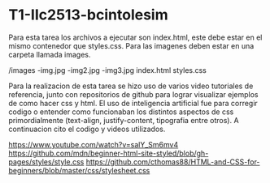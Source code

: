# T1-IIc2513-bcintolesim
Para esta tarea los archivos a ejecutar son index.html, este debe estar en el mismo contenedor que styles.css.
Para las imagenes deben estar en una carpeta llamada images.

/images
   -img.jpg
   -img2.jpg
   -img3.jpg
index.html
styles.css

Para la realizacion de esta tarea se hizo uso de varios video tutoriales de referencia, junto con repositorios de github para lograr visualizar ejemplos de como hacer css y html. El uso de inteligencia artificial fue para corregir codigo o entender como funcionaban los distintos aspectos de css primordialmente (text-align, justify-content, tipografia entre otros). A continuacion cito el codigo y videos utilizados.

https://www.youtube.com/watch?v=salY_Sm6mv4
https://github.com/mdn/beginner-html-site-styled/blob/gh-pages/styles/style.css
https://github.com/cthomas88/HTML-and-CSS-for-beginners/blob/master/css/stylesheet.css

